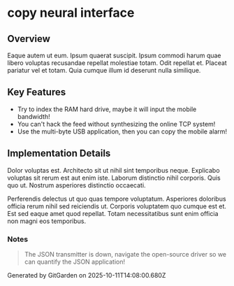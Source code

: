 # copy neural interface

## Overview
Eaque autem ut eum. Ipsum quaerat suscipit. Ipsum commodi harum quae libero voluptas recusandae repellat molestiae totam. Odit repellat et. Placeat pariatur vel et totam. Quia cumque illum id deserunt nulla similique.

## Key Features
- Try to index the RAM hard drive, maybe it will input the mobile bandwidth!
- You can't hack the feed without synthesizing the online TCP system!
- Use the multi-byte USB application, then you can copy the mobile alarm!

## Implementation Details
Dolor voluptas est. Architecto sit ut nihil sint temporibus neque. Explicabo voluptas sit rerum est aut enim iste. Laborum distinctio nihil corporis. Quis quo ut. Nostrum asperiores distinctio occaecati.
 Perferendis delectus ut quo quas tempore voluptatum. Asperiores doloribus officia rerum nihil sed reiciendis ut. Corporis voluptatem quo cumque est et. Est sed eaque amet quod repellat. Totam necessitatibus sunt enim officia non magni eos temporibus.

### Notes
> The JSON transmitter is down, navigate the open-source driver so we can quantify the JSON application!

Generated by GitGarden on 2025-10-11T14:08:00.680Z